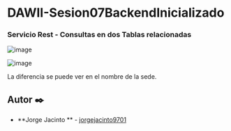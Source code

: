 # DAWII-Sesion07BackendInicializado
### Servicio Rest - Consultas en dos Tablas relacionadas

![image](https://user-images.githubusercontent.com/66816526/137646350-a6d34ce9-a879-40a2-bc39-0926b5140e1b.png)

![image](https://user-images.githubusercontent.com/66816526/137646391-19f6e1a0-e576-45ed-a0e4-cc00fce6626e.png)

La diferencia se puede ver en el nombre de la sede.


## Autor ✒️

* **Jorge Jacinto ** - [jorgejacinto9701](https://github.com/jorgejacinto9701)
